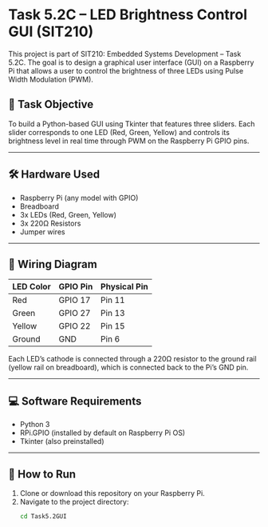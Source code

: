 # Task 5.2C – LED Brightness Control GUI (SIT210)

This project is part of SIT210: Embedded Systems Development – Task 5.2C. The goal is to design a graphical user interface (GUI) on a Raspberry Pi that allows a user to control the brightness of three LEDs using Pulse Width Modulation (PWM).

## 🎯 Task Objective

To build a Python-based GUI using Tkinter that features three sliders. Each slider corresponds to one LED (Red, Green, Yellow) and controls its brightness level in real time through PWM on the Raspberry Pi GPIO pins.

---

## 🛠️ Hardware Used

- Raspberry Pi (any model with GPIO)
- Breadboard
- 3x LEDs (Red, Green, Yellow)
- 3x 220Ω Resistors
- Jumper wires

---

## 🔌 Wiring Diagram

| LED Color | GPIO Pin | Physical Pin |
|-----------|----------|---------------|
| Red       | GPIO 17  | Pin 11        |
| Green     | GPIO 27  | Pin 13        |
| Yellow    | GPIO 22  | Pin 15        |
| Ground    | GND      | Pin 6         |

Each LED’s cathode is connected through a 220Ω resistor to the ground rail (yellow rail on breadboard), which is connected back to the Pi’s GND pin.

---

## 💻 Software Requirements

- Python 3
- RPi.GPIO (installed by default on Raspberry Pi OS)
- Tkinter (also preinstalled)

---

## 🚀 How to Run

1. Clone or download this repository on your Raspberry Pi.
2. Navigate to the project directory:
   ```bash
   cd Task5.2GUI
